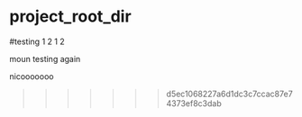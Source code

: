 # project_root_dir
#testing 1 2 1 2



moun testing again















nicooooooo
>>>>>>> d5ec1068227a6d1dc3c7ccac87e74373ef8c3dab

